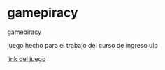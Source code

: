 gamepiracy
==========

gamepiracy

juego hecho para el trabajo del curso de ingreso ulp

[link del juego](http://gamepiracy.herokuapp.com/)
